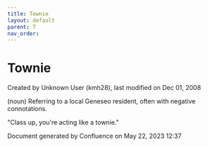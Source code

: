 ```yaml
---
title: Townie
layout: default
parent: T
nav_order:
---
```


# Townie

Created by  Unknown User (kmh28), last modified on Dec 01, 2008

(noun) Referring to a local Geneseo resident, often with negative connotations.

&quot;Class up, you're acting like a townie.&quot; 

Document generated by Confluence on May 22, 2023 12:37


